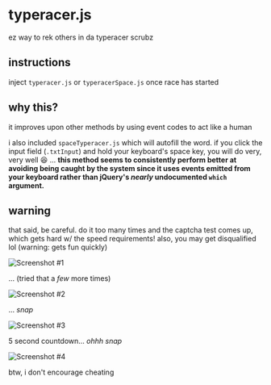 typeracer.js
============

ez way to rek others in da typeracer scrubz


## instructions

inject `typeracer.js` or `typeracerSpace.js` once race has started


## why this?

it improves upon other methods by using event codes to act like a human

i also included `spaceTyperacer.js` which will autofill the word. if you click the input field (`.txtInput`) and hold your keyboard's space key, you will do very, very well :laughing: ... __this method seems to consistently perform better at avoiding being caught by the system since it uses events emitted from your keyboard rather than jQuery's *nearly* undocumented `which` argument.__


## warning

that said, be careful. do it too many times and the captcha test comes up, which gets hard w/ the speed requirements! also, you may get disqualified lol (warning: gets fun quickly)

![Screenshot #1](http://i.imgur.com/6IyFmeU.png)

... (tried that a *few* more times)

![Screenshot #2](http://i.imgur.com/RlDtSd5.png)

... *snap*

![Screenshot #3](http://i.imgur.com/6kdeDYM.png)

5 second countdown... *ohhh snap*

![Screenshot #4](http://i.imgur.com/LkhNIQu.png)

btw, i don't encourage cheating
